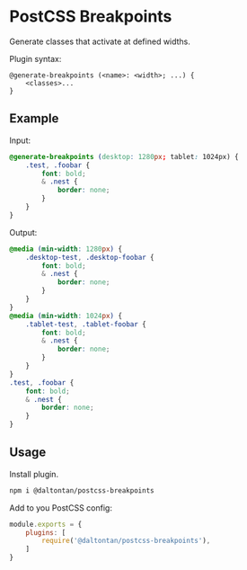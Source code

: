 # PostCSS Breakpoints

Generate classes that activate at defined widths.

Plugin syntax:
```
@generate-breakpoints (<name>: <width>; ...) {
	<classes>...
}
```

## Example

Input:
```css
@generate-breakpoints (desktop: 1280px; tablet: 1024px) {
	.test, .foobar {
		font: bold;
		& .nest {
			border: none;
		}
	}
}
```

Output:
```css
@media (min-width: 1280px) {
	.desktop-test, .desktop-foobar {
		font: bold;
		& .nest {
			border: none;
		}
	}
}
@media (min-width: 1024px) {
	.tablet-test, .tablet-foobar {
		font: bold;
		& .nest {
			border: none;
		}
	}
}
.test, .foobar {
	font: bold;
	& .nest {
		border: none;
	}
}
```

## Usage

Install plugin.

```bash
npm i @daltontan/postcss-breakpoints
```

Add to you PostCSS config:

```js
module.exports = {
	plugins: [
		require('@daltontan/postcss-breakpoints'),
	]
}
```
